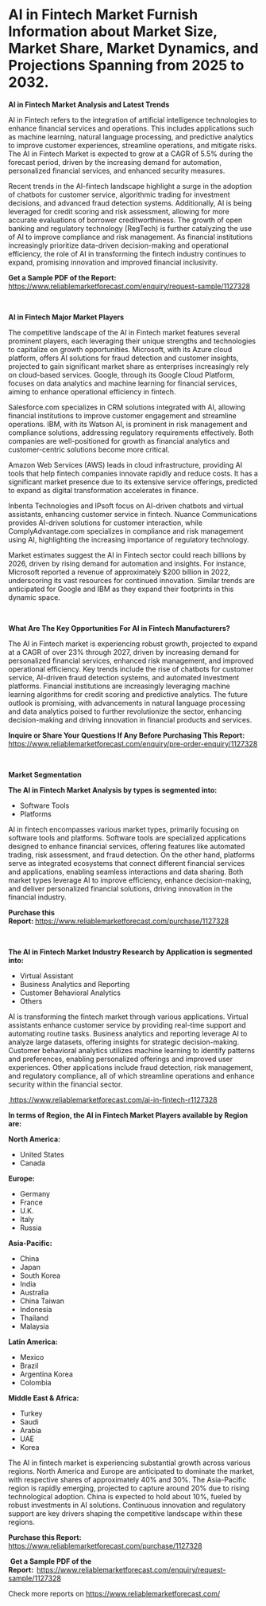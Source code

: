 <p><h1>AI in Fintech Market Furnish Information about Market Size, Market Share, Market Dynamics, and Projections Spanning from 2025 to 2032.</h1></p><p><strong>AI in Fintech Market Analysis and Latest Trends</strong></p>
<p><p>AI in Fintech refers to the integration of artificial intelligence technologies to enhance financial services and operations. This includes applications such as machine learning, natural language processing, and predictive analytics to improve customer experiences, streamline operations, and mitigate risks. The AI in Fintech Market is expected to grow at a CAGR of 5.5% during the forecast period, driven by the increasing demand for automation, personalized financial services, and enhanced security measures. </p><p>Recent trends in the AI-fintech landscape highlight a surge in the adoption of chatbots for customer service, algorithmic trading for investment decisions, and advanced fraud detection systems. Additionally, AI is being leveraged for credit scoring and risk assessment, allowing for more accurate evaluations of borrower creditworthiness. The growth of open banking and regulatory technology (RegTech) is further catalyzing the use of AI to improve compliance and risk management. As financial institutions increasingly prioritize data-driven decision-making and operational efficiency, the role of AI in transforming the fintech industry continues to expand, promising innovation and improved financial inclusivity.</p></p>
<p><strong>Get a Sample PDF of the Report:&nbsp;</strong> <a href="https://www.reliablemarketforecast.com/enquiry/request-sample/1127328?utm_campaign=2324&utm_medium=2&utm_source=Github&utm_content=ia&utm_term=10032025&utm_id=ai-in-fintech">https://www.reliablemarketforecast.com/enquiry/request-sample/1127328</a></p>
<p>&nbsp;</p>
<p><strong>AI in Fintech Major Market Players</strong></p>
<p><p>The competitive landscape of the AI in Fintech market features several prominent players, each leveraging their unique strengths and technologies to capitalize on growth opportunities. Microsoft, with its Azure cloud platform, offers AI solutions for fraud detection and customer insights, projected to gain significant market share as enterprises increasingly rely on cloud-based services. Google, through its Google Cloud Platform, focuses on data analytics and machine learning for financial services, aiming to enhance operational efficiency in fintech.</p><p>Salesforce.com specializes in CRM solutions integrated with AI, allowing financial institutions to improve customer engagement and streamline operations. IBM, with its Watson AI, is prominent in risk management and compliance solutions, addressing regulatory requirements effectively. Both companies are well-positioned for growth as financial analytics and customer-centric solutions become more critical.</p><p>Amazon Web Services (AWS) leads in cloud infrastructure, providing AI tools that help fintech companies innovate rapidly and reduce costs. It has a significant market presence due to its extensive service offerings, predicted to expand as digital transformation accelerates in finance.</p><p>Inbenta Technologies and IPsoft focus on AI-driven chatbots and virtual assistants, enhancing customer service in fintech. Nuance Communications provides AI-driven solutions for customer interaction, while ComplyAdvantage.com specializes in compliance and risk management using AI, highlighting the increasing importance of regulatory technology.</p><p>Market estimates suggest the AI in Fintech sector could reach billions by 2026, driven by rising demand for automation and insights. For instance, Microsoft reported a revenue of approximately $200 billion in 2022, underscoring its vast resources for continued innovation. Similar trends are anticipated for Google and IBM as they expand their footprints in this dynamic space.</p></p>
<p>&nbsp;</p>
<p><strong>What Are The Key Opportunities For AI in Fintech Manufacturers?</strong></p>
<p><p>The AI in Fintech market is experiencing robust growth, projected to expand at a CAGR of over 23% through 2027, driven by increasing demand for personalized financial services, enhanced risk management, and improved operational efficiency. Key trends include the rise of chatbots for customer service, AI-driven fraud detection systems, and automated investment platforms. Financial institutions are increasingly leveraging machine learning algorithms for credit scoring and predictive analytics. The future outlook is promising, with advancements in natural language processing and data analytics poised to further revolutionize the sector, enhancing decision-making and driving innovation in financial products and services.</p></p>
<p><strong>Inquire or Share Your Questions If Any Before Purchasing This Report:</strong> <a href="https://www.reliablemarketforecast.com/enquiry/pre-order-enquiry/1127328?utm_campaign=2324&utm_medium=2&utm_source=Github&utm_content=ia&utm_term=10032025&utm_id=ai-in-fintech">https://www.reliablemarketforecast.com/enquiry/pre-order-enquiry/1127328</a></p>
<p>&nbsp;</p>
<p><strong>Market Segmentation</strong></p>
<p><strong>The AI in Fintech Market Analysis by types is segmented into:</strong></p>
<p><ul><li>Software Tools</li><li>Platforms</li></ul></p>
<p><p>AI in fintech encompasses various market types, primarily focusing on software tools and platforms. Software tools are specialized applications designed to enhance financial services, offering features like automated trading, risk assessment, and fraud detection. On the other hand, platforms serve as integrated ecosystems that connect different financial services and applications, enabling seamless interactions and data sharing. Both market types leverage AI to improve efficiency, enhance decision-making, and deliver personalized financial solutions, driving innovation in the financial industry.</p></p>
<p><strong>Purchase this Report:&nbsp;</strong><a href="https://www.reliablemarketforecast.com/purchase/1127328?utm_campaign=2324&utm_medium=2&utm_source=Github&utm_content=ia&utm_term=10032025&utm_id=ai-in-fintech">https://www.reliablemarketforecast.com/purchase/1127328</a></p>
<p>&nbsp;</p>
<p><strong>The AI in Fintech Market Industry Research by Application is segmented into:</strong></p>
<p><ul><li>Virtual Assistant</li><li>Business Analytics and Reporting</li><li>Customer Behavioral Analytics</li><li>Others</li></ul></p>
<p><p>AI is transforming the fintech market through various applications. Virtual assistants enhance customer service by providing real-time support and automating routine tasks. Business analytics and reporting leverage AI to analyze large datasets, offering insights for strategic decision-making. Customer behavioral analytics utilizes machine learning to identify patterns and preferences, enabling personalized offerings and improved user experiences. Other applications include fraud detection, risk management, and regulatory compliance, all of which streamline operations and enhance security within the financial sector.</p></p>
<p><a href="https://www.reliablemarketforecast.com/ai-in-fintech-r1127328?utm_campaign=2324&utm_medium=2&utm_source=Github&utm_content=ia&utm_term=10032025&utm_id=ai-in-fintech">&nbsp;https://www.reliablemarketforecast.com/ai-in-fintech-r1127328</a></p>
<p><strong>In terms of Region, the AI in Fintech Market Players available by Region are:</strong></p>
<p>
    <p> <strong> North America: </strong>
        <ul>
            <li>United States</li>
            <li>Canada</li>
        </ul>
        </p> 
    <p> <strong> Europe: </strong>
        <ul>
            <li>Germany</li>
            <li>France</li>
            <li>U.K.</li>
            <li>Italy</li>
            <li>Russia</li>
        </ul>
        </p> 
    <p> <strong> Asia-Pacific: </strong>
        <ul>
            <li>China</li>
            <li>Japan</li>
            <li>South Korea</li>
            <li>India</li>
            <li>Australia</li>
            <li>China Taiwan</li>
            <li>Indonesia</li>
            <li>Thailand</li>
            <li>Malaysia</li>
        </ul>
        </p> 
    <p> <strong> Latin America: </strong>
        <ul>
            <li>Mexico</li>
            <li>Brazil</li>
            <li>Argentina Korea</li>
            <li>Colombia</li>
        </ul>
        </p> 
    <p> <strong> Middle East & Africa: </strong>
        <ul>
            <li>Turkey</li>
            <li>Saudi</li>
            <li>Arabia</li>
            <li>UAE</li>
            <li>Korea</li>
        </ul>
    </p>
    </p>
<p><p>The AI in fintech market is experiencing substantial growth across various regions. North America and Europe are anticipated to dominate the market, with respective shares of approximately 40% and 30%. The Asia-Pacific region is rapidly emerging, projected to capture around 20% due to rising technological adoption. China is expected to hold about 10%, fueled by robust investments in AI solutions. Continuous innovation and regulatory support are key drivers shaping the competitive landscape within these regions.</p></p>
<p><strong>Purchase this Report: </strong><a href="https://www.reliablemarketforecast.com/purchase/1127328?utm_campaign=2324&utm_medium=2&utm_source=Github&utm_content=ia&utm_term=10032025&utm_id=ai-in-fintech">https://www.reliablemarketforecast.com/purchase/1127328</a></p>
<p>&nbsp;<strong>Get a Sample PDF of the Report:&nbsp;&nbsp;</strong><a href="https://www.reliablemarketforecast.com/enquiry/request-sample/1127328?utm_campaign=2324&utm_medium=2&utm_source=Github&utm_content=ia&utm_term=10032025&utm_id=ai-in-fintech">https://www.reliablemarketforecast.com/enquiry/request-sample/1127328</a></p>
<p><strong></strong></p>
<p>Check more reports on <a href="https://www.reliablemarketforecast.com/?utm_campaign=2324&utm_medium=2&utm_source=Github&utm_content=ia&utm_term=10032025&utm_id=ai-in-fintech">https://www.reliablemarketforecast.com/</a></p>